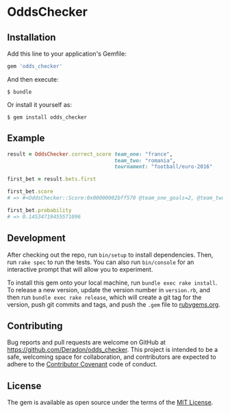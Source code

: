 # OddsChecker

## Installation

Add this line to your application's Gemfile:

```ruby
gem 'odds_checker'
```

And then execute:

    $ bundle

Or install it yourself as:

    $ gem install odds_checker

## Example

```ruby
result = OddsChecker.correct_score team_one: "france",
                                   team_two: "romania",
                                   tournament: "football/euro-2016"

first_bet = result.bets.first

first_bet.score
# => #<OddsChecker::Score:0x00000002bff570 @team_one_goals=2, @team_two_goals=0>

first_bet.probability
# => 0.14534719455571096
```

## Development

After checking out the repo, run `bin/setup` to install dependencies. Then, run `rake spec` to run the tests. You can also run `bin/console` for an interactive prompt that will allow you to experiment.

To install this gem onto your local machine, run `bundle exec rake install`. To release a new version, update the version number in `version.rb`, and then run `bundle exec rake release`, which will create a git tag for the version, push git commits and tags, and push the `.gem` file to [rubygems.org](https://rubygems.org).

## Contributing

Bug reports and pull requests are welcome on GitHub at https://github.com/Deradon/odds_checker. This project is intended to be a safe, welcoming space for collaboration, and contributors are expected to adhere to the [Contributor Covenant](http://contributor-covenant.org) code of conduct.


## License

The gem is available as open source under the terms of the [MIT License](http://opensource.org/licenses/MIT).

